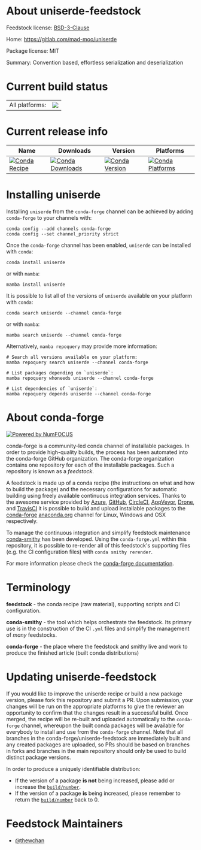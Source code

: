 About uniserde-feedstock
========================

Feedstock license: [BSD-3-Clause](https://github.com/conda-forge/uniserde-feedstock/blob/main/LICENSE.txt)

Home: https://gitlab.com/mad-moo/uniserde

Package license: MIT

Summary: Convention based, effortless serialization and deserialization

Current build status
====================


<table><tr><td>All platforms:</td>
    <td>
      <a href="https://dev.azure.com/conda-forge/feedstock-builds/_build/latest?definitionId=22754&branchName=main">
        <img src="https://dev.azure.com/conda-forge/feedstock-builds/_apis/build/status/uniserde-feedstock?branchName=main">
      </a>
    </td>
  </tr>
</table>

Current release info
====================

| Name | Downloads | Version | Platforms |
| --- | --- | --- | --- |
| [![Conda Recipe](https://img.shields.io/badge/recipe-uniserde-green.svg)](https://anaconda.org/conda-forge/uniserde) | [![Conda Downloads](https://img.shields.io/conda/dn/conda-forge/uniserde.svg)](https://anaconda.org/conda-forge/uniserde) | [![Conda Version](https://img.shields.io/conda/vn/conda-forge/uniserde.svg)](https://anaconda.org/conda-forge/uniserde) | [![Conda Platforms](https://img.shields.io/conda/pn/conda-forge/uniserde.svg)](https://anaconda.org/conda-forge/uniserde) |

Installing uniserde
===================

Installing `uniserde` from the `conda-forge` channel can be achieved by adding `conda-forge` to your channels with:

```
conda config --add channels conda-forge
conda config --set channel_priority strict
```

Once the `conda-forge` channel has been enabled, `uniserde` can be installed with `conda`:

```
conda install uniserde
```

or with `mamba`:

```
mamba install uniserde
```

It is possible to list all of the versions of `uniserde` available on your platform with `conda`:

```
conda search uniserde --channel conda-forge
```

or with `mamba`:

```
mamba search uniserde --channel conda-forge
```

Alternatively, `mamba repoquery` may provide more information:

```
# Search all versions available on your platform:
mamba repoquery search uniserde --channel conda-forge

# List packages depending on `uniserde`:
mamba repoquery whoneeds uniserde --channel conda-forge

# List dependencies of `uniserde`:
mamba repoquery depends uniserde --channel conda-forge
```


About conda-forge
=================

[![Powered by
NumFOCUS](https://img.shields.io/badge/powered%20by-NumFOCUS-orange.svg?style=flat&colorA=E1523D&colorB=007D8A)](https://numfocus.org)

conda-forge is a community-led conda channel of installable packages.
In order to provide high-quality builds, the process has been automated into the
conda-forge GitHub organization. The conda-forge organization contains one repository
for each of the installable packages. Such a repository is known as a *feedstock*.

A feedstock is made up of a conda recipe (the instructions on what and how to build
the package) and the necessary configurations for automatic building using freely
available continuous integration services. Thanks to the awesome service provided by
[Azure](https://azure.microsoft.com/en-us/services/devops/), [GitHub](https://github.com/),
[CircleCI](https://circleci.com/), [AppVeyor](https://www.appveyor.com/),
[Drone](https://cloud.drone.io/welcome), and [TravisCI](https://travis-ci.com/)
it is possible to build and upload installable packages to the
[conda-forge](https://anaconda.org/conda-forge) [anaconda.org](https://anaconda.org/)
channel for Linux, Windows and OSX respectively.

To manage the continuous integration and simplify feedstock maintenance
[conda-smithy](https://github.com/conda-forge/conda-smithy) has been developed.
Using the ``conda-forge.yml`` within this repository, it is possible to re-render all of
this feedstock's supporting files (e.g. the CI configuration files) with ``conda smithy rerender``.

For more information please check the [conda-forge documentation](https://conda-forge.org/docs/).

Terminology
===========

**feedstock** - the conda recipe (raw material), supporting scripts and CI configuration.

**conda-smithy** - the tool which helps orchestrate the feedstock.
                   Its primary use is in the construction of the CI ``.yml`` files
                   and simplify the management of *many* feedstocks.

**conda-forge** - the place where the feedstock and smithy live and work to
                  produce the finished article (built conda distributions)


Updating uniserde-feedstock
===========================

If you would like to improve the uniserde recipe or build a new
package version, please fork this repository and submit a PR. Upon submission,
your changes will be run on the appropriate platforms to give the reviewer an
opportunity to confirm that the changes result in a successful build. Once
merged, the recipe will be re-built and uploaded automatically to the
`conda-forge` channel, whereupon the built conda packages will be available for
everybody to install and use from the `conda-forge` channel.
Note that all branches in the conda-forge/uniserde-feedstock are
immediately built and any created packages are uploaded, so PRs should be based
on branches in forks and branches in the main repository should only be used to
build distinct package versions.

In order to produce a uniquely identifiable distribution:
 * If the version of a package **is not** being increased, please add or increase
   the [``build/number``](https://docs.conda.io/projects/conda-build/en/latest/resources/define-metadata.html#build-number-and-string).
 * If the version of a package **is** being increased, please remember to return
   the [``build/number``](https://docs.conda.io/projects/conda-build/en/latest/resources/define-metadata.html#build-number-and-string)
   back to 0.

Feedstock Maintainers
=====================

* [@thewchan](https://github.com/thewchan/)

